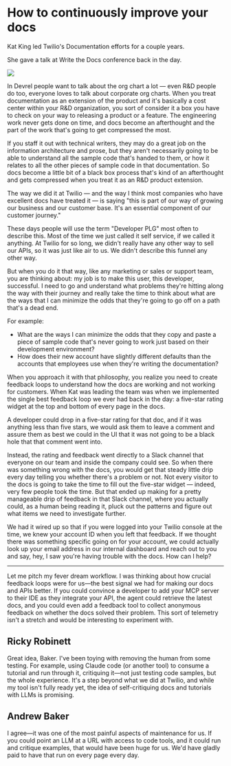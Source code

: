 # How to continuously improve your docs

Kat King led Twilio's Documentation efforts for a couple years. 

She gave a talk at Write the Docs conference back in the day.

![](https://www.youtube.com/watch?v=_HCmFvxxKaQ)

In Devrel people want to talk about the org chart a lot — even R&D people do too, everyone loves to talk about corporate org charts. When you treat documentation as an extension of the product and it's basically a cost center within your R&D organization, you sort of consider it a box you have to check on your way to releasing a product or a feature. The engineering work never gets done on time, and docs become an afterthought and the part of the work that's going to get compressed the most. 

If you staff it out with technical writers, they may do a great job on the information architecture and prose, but they aren't necessarily going to be able to understand all the sample code that's handed to them, or how it relates to all the other pieces of sample code in that documentation. So docs become a little bit of a black box process that's kind of an afterthought and gets compressed when you treat it as an R&D product extension. 

The way we did it at Twilio — and the way I think most companies who have excellent docs have treated it — is saying "this is part of our way of growing our business and our customer base. It's an essential component of our customer journey." 

These days people will use the term "Developer PLG" most often to describe this. Most of the time we just called it self service, if we called it anything. At Twilio for so long, we didn't really have any other way to sell our APIs, so it was just like air to us. We didn't describe this funnel any other way. 

But when you do it that way, like any marketing or sales or support team, you are thinking about: my job is to make this user, this developer, successful. I need to go and understand what problems they're hitting along the way with their journey and really take the time to think about what are the ways that I can minimize the odds that they're going to go off on a path that's a dead end. 

For example: 

* What are the ways I can minimize the odds that they copy and paste a piece of sample code that's never going to work just based on their development environment? 
* How does their new account have slightly different defaults than the accounts that employees use when they're writing the documentation? 

When you approach it with that philosophy, you realize you need to create feedback loops to understand how the docs are working and not working for customers. When Kat was leading the team was when we implemented the single best feedback loop we ever had back in the day: a five-star rating widget at the top and bottom of every page in the docs. 

A developer could drop in a five-star rating for that doc, and if it was anything less than five stars, we would ask them to leave a comment and assure them as best we could in the UI that it was not going to be a black hole that that comment went into. 

Instead, the rating and feedback went directly to a Slack channel that everyone on our team and inside the company could see. So when there was something wrong with the docs, you would get that steady little drip every day telling you whether there's a problem or not. Not every visitor to the docs is going to take the time to fill out the five-star widget — indeed, very few people took the time. But that ended up making for a pretty manageable drip of feedback in that Slack channel, where you actually could, as a human being reading it, pluck out the patterns and figure out what items we need to investigate further. 

We had it wired up so that if you were logged into your Twilio console at the time, we knew your account ID when you left that feedback. If we thought there was something specific going on for your account, we could actually look up your email address in our internal dashboard and reach out to you and say, hey, I saw you're having trouble with the docs. How can I help?


----

Let me pitch my fever dream workflow. I was thinking about how crucial feedback loops were for us—the best signal we had for making our docs and APIs better. If you could convince a developer to add your MCP server to their IDE as they integrate your API, the agent could retrieve the latest docs, and you could even add a feedback tool to collect anonymous feedback on whether the docs solved their problem. This sort of telemetry isn't a stretch and would be interesting to experiment with.

## Ricky Robinett

Great idea, Baker. I've been toying with removing the human from some testing. For example, using Claude code (or another tool) to consume a tutorial and run through it, critiquing it—not just testing code samples, but the whole experience. It's a step beyond what we did at Twilio, and while my tool isn't fully ready yet, the idea of self-critiquing docs and tutorials with LLMs is promising.

## Andrew Baker

I agree—it was one of the most painful aspects of maintenance for us. If you could point an LLM at a URL with access to code tools, and it could run and critique examples, that would have been huge for us. We'd have gladly paid to have that run on every page every day.